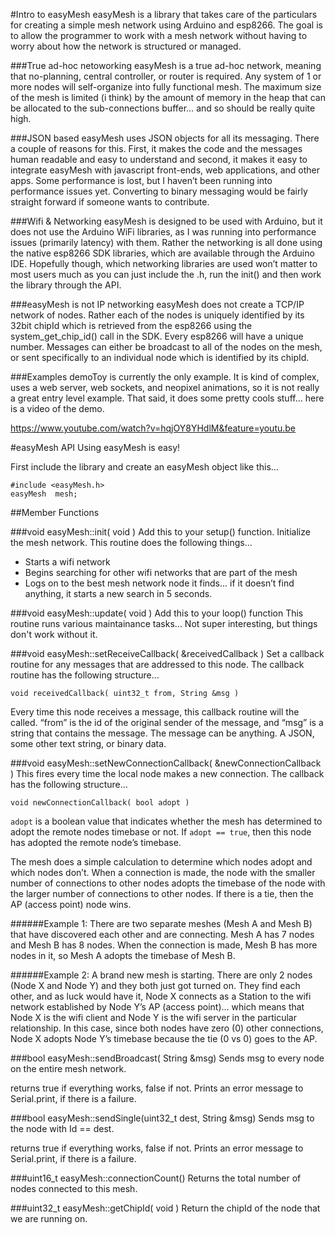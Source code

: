 #Intro to easyMesh
easyMesh is a library that takes care of the particulars for creating a simple mesh network using Arduino and esp8266.  The goal is to allow the programmer to work with a mesh network without having to worry about how the network is structured or managed.  

###True ad-hoc netoworking
easyMesh is a true ad-hoc network, meaning that no-planning, central controller, or router is required.  Any system of 1 or more nodes will self-organize into fully functional mesh.  The maximum size of the mesh is limited (i think) by the amount of memory in the heap that can be allocated to the sub-connections buffer… and so should be really quite high.

###JSON based
easyMesh uses JSON objects for all its messaging.  There a couple of reasons for this.  First, it makes the code and the messages human readable and easy to understand and second, it makes it easy to integrate easyMesh with javascript front-ends, web applications, and other apps.  Some performance is lost, but I haven’t been running into performance issues yet.  Converting to binary messaging would be fairly straight forward if someone wants to contribute.

###Wifi & Networking
easyMesh is designed to be used with Arduino, but it does not use the Arduino WiFi libraries, as I was running into performance issues (primarily latency) with them.  Rather the networking is all done using the native esp8266 SDK libraries, which are available through the Arduino IDE.  Hopefully though, which networking libraries are used won’t matter to most users much as you can just include the .h, run the init() and then work the library through the API.

###easyMesh is not IP networking
easyMesh does not create a TCP/IP network of nodes. Rather each of the nodes is uniquely identified by its 32bit chipId which is retrieved from the esp8266 using the system_get_chip_id() call in the SDK.  Every esp8266 will have a unique number.  Messages can either be broadcast to all of the nodes on the mesh, or sent specifically to an individual node which is identified by its chipId.

###Examples
demoToy is currently the only example.  It is kind of complex, uses a web server, web sockets, and neopixel animations, so it is not really a great entry level example.  That said, it does some pretty cools stuff… here is a video of the demo.

https://www.youtube.com/watch?v=hqjOY8YHdlM&feature=youtu.be


#easyMesh API
Using easyMesh is easy!

First include the library and create an easyMesh object like this…

```
#include <easyMesh.h>
easyMesh  mesh;
```

##Member Functions

###void easyMesh::init( void )
Add this to your setup() function.
Initialize the mesh network.  This routine does the following things…
- Starts a wifi network
- Begins searching for other wifi networks that are part of the mesh
- Logs on to the best mesh network node it finds… if it doesn’t find anything, it starts a new search in 5 seconds.

###void easyMesh::update( void )
Add this to your loop() function
This routine runs various maintainance tasks... Not super interesting, but things don't work without it.


###void easyMesh::setReceiveCallback( &receivedCallback )
Set a callback routine for any messages that are addressed to this node.  The callback routine has the following structure…

`void receivedCallback( uint32_t from, String &msg )`

Every time this node receives a message, this callback routine will the called.  “from” is the id of the original sender of the message, and “msg” is a string that contains the message.  The message can be anything.  A JSON, some other text string, or binary data.


###void easyMesh::setNewConnectionCallback( &newConnectionCallback )
This fires every time the local node makes a new connection.   The callback has the following structure…

`void newConnectionCallback( bool adopt )`

`adopt` is a boolean value that indicates whether the mesh has determined to adopt the remote nodes timebase or not.  If `adopt == true`, then this node has adopted the remote node’s timebase.

The mesh does a simple calculation to determine which nodes adopt and which nodes don’t.  When a connection is made, the node with the smaller number of connections to other nodes adopts the timebase of the node with the larger number of connections to other nodes.  If there is a tie, then the AP (access point) node wins.

######Example 1:
There are two separate meshes (Mesh A and Mesh B) that have discovered each other and are connecting.  Mesh A has 7 nodes and Mesh B has 8 nodes.  When the connection is made, Mesh B has more nodes in it, so Mesh A adopts the timebase of Mesh B.

######Example 2:
A brand new mesh is starting.  There are only 2 nodes (Node X and Node Y) and they both just got turned on.  They find each other, and as luck would have it, Node X connects as a Station to the wifi network established by Node Y’s AP (access point)… which means that Node X is the wifi client and Node Y is the wifi server in the particular relationship.  In this case, since both nodes have zero (0) other connections, Node X adopts Node Y’s timebase because the tie (0 vs 0) goes to the AP. 

###bool easyMesh::sendBroadcast( String &msg)
Sends msg to every node on the entire mesh network.

returns true if everything works, false if not.  Prints an error message to Serial.print, if there is a failure.

###bool easyMesh::sendSingle(uint32_t dest, String &msg)
Sends msg to the node with Id == dest.

returns true if everything works, false if not.  Prints an error message to Serial.print, if there is a failure.

###uint16_t easyMesh::connectionCount()
Returns the total number of nodes connected to this mesh.

###uint32_t easyMesh::getChipId( void )
Return the chipId of the node that we are running on.
